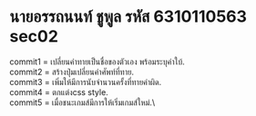 # นายอรรถนนท์ ชูพูล รหัส 6310110563 sec02

commit1 = เปลี่ยนคำทายเป็นชื่อของตัวเอง พร้อมระบุคำใบ้.\
commit2 = สร้างปุ่มเปลี่ยนคำศัพท์ที่ทาย.\
commit3 = เพิ่มให้มีการนับจำนวนครั้งที่ทายคำผิด.\
commit4 = ตกแต่งcss style.\
commit5 = เมื่อชนะเกมส์มีการให้เริ่มเกมส์ใหม่.\
